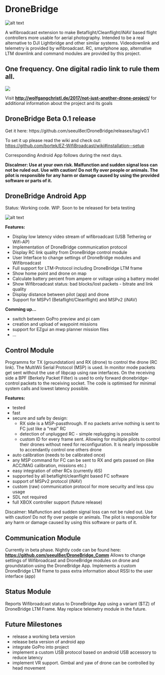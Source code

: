 # DroneBridge
![alt text](https://raw.githubusercontent.com/seeul8er/DroneBridge/master/wiki/DroneBridgeLogo-1_smaller.png)

A wifibroadcast extension to make Betaflight/Cleanflight/iNAV based flight controllers more usable for aerial photography. Intended to be a real alternative to DJI Lightbridge and other similar systems. Videodownlink and telemetry is provided by wifibroadcast. RC, smartphone app, alternative LTM downlink and command modules are provided by this project.

<h2>One frequency. One digital radio link to rule them all.</h2>
<img src="https://github.com/seeul8er/DroneBridge/blob/master/wiki/oneforall.jpg">

Visit <b>http://wolfgangchristl.de/2017/not-just-another-drone-project/</b> for additional information about the project and its goals

<h2>DroneBridge Beta 0.1 release</h2>
Get it here: https://github.com/seeul8er/DroneBridge/releases/tag/v0.1

To set it up please read the wiki and check out: https://github.com/bortek/EZ-WifiBroadcast/wiki#installation--setup

Corresponding Android App follows during the next days.


**Discalmer: Use at your own risk. Malfunction and sudden signal loss can not be ruled out. Use with caution! Do not fly over people or animals. The pilot is responsible for any harm or damage caused by using the provided software or parts of it.**

<h2>DroneBridge Android App</h2>

Status: Working code. WIP. Soon to be released for beta testing

![alt text](https://raw.githubusercontent.com/seeul8er/DroneBridge/master/wiki/dp_app-map-2017-10-29-kleiner.png)

<b>Features:</b>
 - Display low latency video stream of wifibroadcast (USB Tethering or Wifi-AP)
 - Implementation of DroneBridge communication protocol
 - Display RC link quality from DroneBridge control module
 - User Interface to change settings of DroneBridge modules and Wifibroadcast
 - Full support for LTM-Protocol including DroneBridge LTM frame
 - Show home point and drone on map
 - Calculate battery percent from ampere or voltage using a battery model
 - Show Wifibroadcast status: bad blocks/lost packets - bitrate and link quality
 - Display distance between pilot (app) and drone
 - Support for MSPv1 (Betaflight/Cleanflight) and MSPv2 (iNAV)

<b>Comming up...</b>
 - switch between GoPro preview and pi cam
 - creation and upload of waypoint missions
 - support for EZgui an mwp planner mission files
 - ...

<h2>Control Module</h2>

Programms for TX (groundstation) and RX (drone) to control the drone (RC link). The MultiWii Serial Protocol (MSP) is used.
In monitor mode packets get sent without the use of libpcap using raw interfaces. On the receiving side a BPF (Berkely Packet Filter) is used to only forward dronebridge-control packets to the receiving socket. The code is optimised for minimal system calls and lowest latency possible.

<b>Features:</b>
 - tested
 - fast
 - secure and safe by design: 
   - RX side is a MSP-passthrough. If no packets arrive nothing is sent to FC just like a "real" RC
   - detection of unplugged RC - simple replugging is possible
   - custom ID for every frame sent. Allowing for multiple pilots to control their drones without need for reconfiguration. It is nearly impossible to accendantly control one others drone
 - auto calibration (needs to be calibrated once)
 - any MSP command for FC can be sent to RX and gets passed on (like ACC/MAG calibration, missions etc.)
 - easy integration of other RCs (currently i6S)
 - supported by all betaflight/cleanflight based FC software
 - support of MSPv2 protocol (iNAV)
 - custom (raw) communication protocol for more security and less cpu usage
 - SDL not required
 - full XBOX controller support (future release)

Discalmer: Malfunction and sudden signal loss can not be ruled out. Use with caution! Do not fly over people or animals. The pilot is responsible for any harm or damage caused by using this software or parts of it.

<h2>Communication Module</h2>

Currently in beta phase.
Nightly code can be found here: <b>https://github.com/seeul8er/DroneBridge_Comm</b>
Allows to change settings of Wifibroadcast and DroneBridge modules on drone and groundstation using the DroneBridge App.
Implements a custom DroneBridge LTM frame to pass extra information about RSSI to the user interface (app)

<h2>Status Module</h2>
Reports Wifibroadcast status to DroneBridge App using a variant ($TZ) of DroneBridge LTM Frame. May replace telemetry module in the future.


<h2>Future Milestones</h2>

 - release a working beta version
 - release beta version of android app
 - integrate GoPro into project
 - implement a custom USB protocol based on android USB accessory to reduce latency
 - implement VR support. Gimbal and yaw of drone can be controlled by head movement
